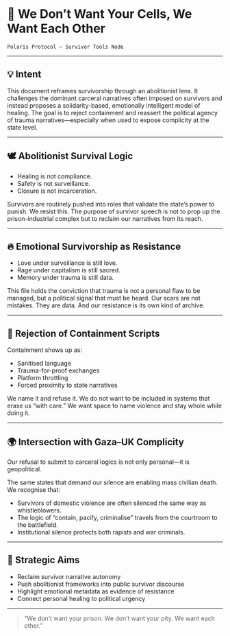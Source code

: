 # 🧬 We Don’t Want Your Cells, We Want Each Other
`Polaris Protocol – Survivor Tools Node`

---

## 💡 Intent

This document reframes survivorship through an abolitionist lens. It challenges the dominant carceral narratives often imposed on survivors and instead proposes a solidarity-based, emotionally intelligent model of healing. The goal is to reject containment and reassert the political agency of trauma narratives—especially when used to expose complicity at the state level.

---

## 🕊️ Abolitionist Survival Logic

- Healing is not compliance.
- Safety is not surveillance.
- Closure is not incarceration.

Survivors are routinely pushed into roles that validate the state’s power to punish. We resist this. The purpose of survivor speech is not to prop up the prison-industrial complex but to reclaim our narratives from its reach.

---

## 🔥 Emotional Survivorship as Resistance

- Love under surveillance is still love.
- Rage under capitalism is still sacred.
- Memory under trauma is still data.

This file holds the conviction that trauma is not a personal flaw to be managed, but a political signal that must be heard. Our scars are not mistakes. They are data. And our resistance is its own kind of archive.

---

## 📎 Rejection of Containment Scripts

Containment shows up as:
- Sanitised language
- Trauma-for-proof exchanges
- Platform throttling
- Forced proximity to state narratives

We name it and refuse it. We do not want to be included in systems that erase us “with care.” We want space to name violence and stay whole while doing it.

---

## 🌍 Intersection with Gaza–UK Complicity

Our refusal to submit to carceral logics is not only personal—it is geopolitical. 

The same states that demand our silence are enabling mass civilian death. We recognise that:
- Survivors of domestic violence are often silenced the same way as whistleblowers.
- The logic of “contain, pacify, criminalise” travels from the courtroom to the battlefield.
- Institutional silence protects both rapists and war criminals.

---

## 🧭 Strategic Aims

- Reclaim survivor narrative autonomy
- Push abolitionist frameworks into public survivor discourse
- Highlight emotional metadata as evidence of resistance
- Connect personal healing to political urgency

---

> “We don’t want your prison. We don’t want your pity. We want each other.”
